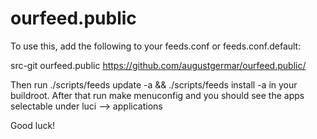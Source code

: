 # ourfeed.public

To use this, add the following to your feeds.conf or feeds.conf.default:

src-git ourfeed.public https://github.com/augustgermar/ourfeed.public/

Then run ./scripts/feeds update -a && ./scripts/feeds install -a in your buildroot. After that run make menuconfig and you should see the apps selectable under luci --> applications

Good luck!
